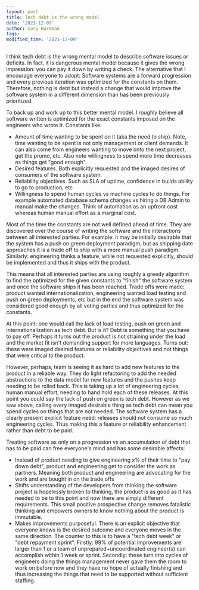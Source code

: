 ```yaml
---
layout: post
title: Tech debt is the wrong model
date: '2021-12-09'
author: Cory Hardman
tags: 
modified_time: '2021-12-09'
---
```


I think tech debt is the wrong mental model to describe software issues or deficits. In fact, it is dangerous mental model because it gives the wrong impression: you can pay it down by writing a check. The alternative that I encourage everyone to adopt: Software systems are a forward progression and every previous iteration was optimized for the constants on them. Therefore, nothing is debt but instead a change that would improve the software system in a different dimension than has been previously prioritized. 

To back up and work up to this better mental model. I roughly believe all software written is  optimized for the exact constants imposed on the engineers who wrote it. Constants like:

* Amount of time wanting to be spent on it (aka the need to ship). Note, time wanting to be spent is not only management or client demands. It can also come from engineers wanting to move onto the next project, get the promo, etc. Also note willingness to spend more time decreases as things get "good enough"
* Desired features. Both explicitly requested and the imaged desires of consumers of the software system.
* Reliability objectives. Such as SLA of uptime, confidence in builds ability to go to production, etc
* Willingness to spend human cycles vs machine cycles to do things. For example automated database schema changes vs hiring a DB Admin to manual make the changes. Think of automation as an upfront cost whereas human manual effort as a marginal cost. 

Most of the time the constants are not well defined ahead of time. They are discovered over the course of writing the software and the interactions between all interested parties. For example: it may be initially desirable that the system has a push on green deployment paradigm, but as shipping date approaches it is a trade off to ship with a more manual push paradigm. Similarly: engineering thinks a feature, while not requested explicitly, should be implemented and thus it ships with the product. 

This means that all interested parties are using roughly a greedy algorithm to find the optimized for the given constants to "finish" the software system and once the software ships it has been reached. Trade offs were made: product wanted internationalization, engineering wanted load testing and push on green deployments, etc but in the end the software system was considered good enough by all voting parties and thus optimized for the constants.

At this point: one would call the lack of load testing, push on green and internationalization as tech debt. But is it? Debt is something that you have to pay off. Perhaps it turns out the product is not straining under the load and the market fit isn't demanding support for more languages. Turns out: these were imaged desired features or reliability objectives and not things that were critical to the product.

However, perhaps, team is seeing it as hard to add new features to the product in a reliable way. They do light refactoring to add the needed abstractions to the data model for new features and the pushes keep needing to be rolled back. This is taking up a lot of engineering cycles, human manual effort, needing to hand hold each of these releases. At this point you could say the lack of push on green is tech debt. However as we saw above, calling every imaged desirable thing as tech debt can mean you spend cycles on things that are not needed. The software system has a clearly present explicit feature need: releases should not consume so much engineering cycles. Thus making this a feature or reliability enhancement rather than debt to be paid. 

Treating software as only on a progression vs an accumulation of debt that has to be paid can free everyone's mind and has some desirable affects:

* Instead of product needing to give engineering x% of their time to "pay down debt", product and engineering get to consider the work as partners. Meaning both product and engineering are advocating for the work and are bought in on the trade offs
* Shifts understanding of the developers from thinking the software project is hopelessly broken to thinking, the product is as good as it has needed to be to this point and now there are simply different requirements. This small positive prospective change removes fatalistic thinking and empowers owners to know nothing about the product is immutable.
* Makes improvements purposeful. There is an explicit objective that everyone
    knows is the desired outcome and everyone moves in the same direction. The
    counter to this is to have a "tech debt week" or "debt repayment sprint".
    Firstly: 99% of potential improvements are larger than 1 or a team of
    unprepared+uncoordinated engineer(s) can accomplish within 1 week or
    sprint. Secondly: these turn into cycles of engineers doing the things
    management never gave them the room to work on before now and they have no
    hope of actually finishing and thus increasing the things that need to be
    supported without sufficient staffing.
